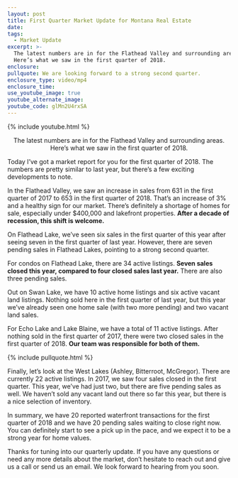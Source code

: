 ```yaml
---
layout: post
title: First Quarter Market Update for Montana Real Estate
date:
tags:
  - Market Update
excerpt: >-
  The latest numbers are in for the Flathead Valley and surrounding areas.
  Here’s what we saw in the first quarter of 2018.
enclosure:
pullquote: We are looking forward to a strong second quarter.
enclosure_type: video/mp4
enclosure_time:
use_youtube_image: true
youtube_alternate_image:
youtube_code: glMn2U4rxSA
---
```


{% include youtube.html %}

<center>The latest numbers are in for the Flathead Valley and surrounding areas. Here’s what we saw in the first quarter of 2018.</center>

Today I’ve got a market report for you for the first quarter of 2018. The numbers are pretty similar to last year, but there’s a few exciting developments to note.

In the Flathead Valley, we saw an increase in sales from 631 in the first quarter of 2017 to 653 in the first quarter of 2018. That’s an increase of 3% and a healthy sign for our market. There’s definitely a shortage of homes for sale, especially under $400,000 and lakefront properties. **After a decade of recession, this shift is welcome.**

On Flathead Lake, we’ve seen six sales in the first quarter of this year after seeing seven in the first quarter of last year. However, there are seven pending sales in Flathead Lakes, pointing to a strong second quarter.

For condos on Flathead Lake, there are 34 active listings. **Seven sales closed this year, compared to four closed sales last year.** There are also three pending sales.

Out on Swan Lake, we have 10 active home listings and six active vacant land listings. Nothing sold here in the first quarter of last year, but this year we’ve already seen one home sale (with two more pending) and two vacant land sales.&nbsp;

For Echo Lake and Lake Blaine, we have a total of 11 active listings. After nothing sold in the first quarter of 2017, there were two closed sales in the first quarter of 2018. **Our team was responsible for both of them.**

{% include pullquote.html %}

Finally, let’s look at the West Lakes (Ashley, Bitterroot, McGregor). There are currently 22 active listings. In 2017, we saw four sales closed in the first quarter. This year, we’ve had just two, but there are five pending sales as well. We haven’t sold any vacant land out there so far this year, but there is a nice selection of inventory.

In summary, we have 20 reported waterfront transactions for the first quarter of 2018 and we have 20 pending sales waiting to close right now. You can definitely start to see a pick up in the pace, and we expect it to be a strong year for home values.&nbsp;

Thanks for tuning into our quarterly update. If you have any questions or need any more details about the market, don’t hesitate to reach out and give us a call or send us an email. We look forward to hearing from you soon.<br>&nbsp;
